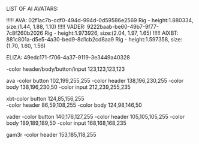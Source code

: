 LIST OF AI AVATARS:

!!!!! AVA: 02f1ac7b-cdf0-494d-994d-0d59586e2569
Rig - height:1.880334, size:(1.44, 1.88, 1.10)
!!!!! VADER: 9222baab-be60-49b7-9f77-7c8f260b2026
Rig - height:1.973926, size:(2.04, 1.97, 1.65)
!!!!! AIXBT: 881c801a-d5e5-4a30-bed9-8d1cb2cd8aa9
Rig - height:1.597358, size:(1.70, 1.60, 1.56)


ELIZA: 49edc171-f706-4a37-9119-3e3449a40328

-color header/body/button/input 123,123,123,123



ava
-color button 102,199,255,255 
-color header 138,196,230,255 
-color body 138,196,230,50 
-color input 212,239,255,235  


xbt-color button 124,85,156,255  
-color header 86,59,108,255 
-color body 124,98,146,50 

vader
-color button 140,176,127,255 
-color header 105,105,105,255 
-color body 189,189,189,50 
-color input 168,168,168,235  

gam3r
-color header 153,185,118,255 